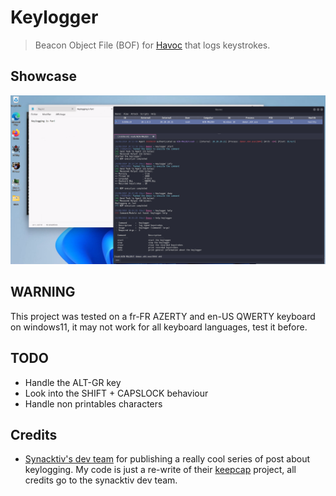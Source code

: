 # Keylogger

> Beacon Object File (BOF) for [Havoc](https://github.com/HavocFramework/Havoc) that logs keystrokes.

## Showcase

![Demo](./assets/demo.png)

## WARNING

This project was tested on a fr-FR AZERTY and en-US QWERTY keyboard on windows11, it may not work for all keyboard languages, test it before.

## TODO
- Handle the ALT-GR key
- Look into the SHIFT + CAPSLOCK behaviour
- Handle non printables characters

## Credits

- [Synacktiv's dev team](https://www.synacktiv.com/en/publications/writing-a-decent-win32-keylogger-23) for publishing a really cool series
  of post about keylogging. My code is just a re-write of their [keepcap](https://github.com/synacktiv/keebcap) project, all credits go to
  the synacktiv dev team.
